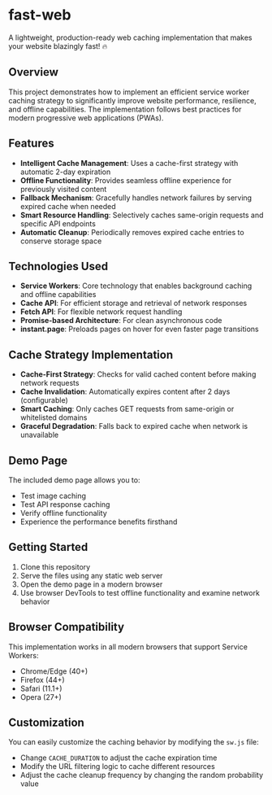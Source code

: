 # fast-web

A lightweight, production-ready web caching implementation that makes your
website blazingly fast! 🔥

## Overview

This project demonstrates how to implement an efficient service worker caching
strategy to significantly improve website performance, resilience, and offline
capabilities. The implementation follows best practices for modern progressive
web applications (PWAs).

## Features

- **Intelligent Cache Management**: Uses a cache-first strategy with automatic
  2-day expiration
- **Offline Functionality**: Provides seamless offline experience for
  previously visited content
- **Fallback Mechanism**: Gracefully handles network failures by serving
  expired cache when needed
- **Smart Resource Handling**: Selectively caches same-origin requests and
  specific API endpoints
- **Automatic Cleanup**: Periodically removes expired cache entries to conserve
  storage space

## Technologies Used

- **Service Workers**: Core technology that enables background caching and
  offline capabilities
- **Cache API**: For efficient storage and retrieval of network responses
- **Fetch API**: For flexible network request handling
- **Promise-based Architecture**: For clean asynchronous code
- **instant.page**: Preloads pages on hover for even faster page transitions

## Cache Strategy Implementation

- **Cache-First Strategy**: Checks for valid cached content before making
  network requests
- **Cache Invalidation**: Automatically expires content after 2 days
  (configurable)
- **Smart Caching**: Only caches GET requests from same-origin or whitelisted
  domains
- **Graceful Degradation**: Falls back to expired cache when network is
  unavailable

## Demo Page

The included demo page allows you to:

- Test image caching
- Test API response caching
- Verify offline functionality
- Experience the performance benefits firsthand

## Getting Started

1. Clone this repository
2. Serve the files using any static web server
3. Open the demo page in a modern browser
4. Use browser DevTools to test offline functionality and examine network
   behavior

## Browser Compatibility

This implementation works in all modern browsers that support Service Workers:

- Chrome/Edge (40+)
- Firefox (44+)
- Safari (11.1+)
- Opera (27+)

## Customization

You can easily customize the caching behavior by modifying the `sw.js` file:

- Change `CACHE_DURATION` to adjust the cache expiration time
- Modify the URL filtering logic to cache different resources
- Adjust the cache cleanup frequency by changing the random probability value
